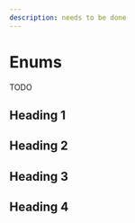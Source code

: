 ```yaml
---
description: needs to be done
---
```


# Enums

TODO

## Heading 1

## Heading 2

## Heading 3

## Heading 4
